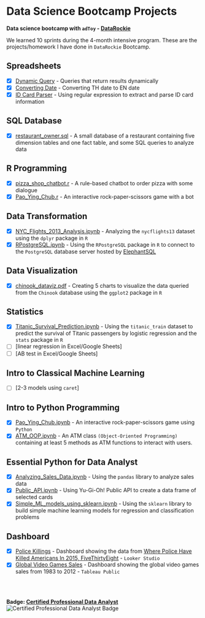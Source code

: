 # Data Science Bootcamp Projects

**Data science bootcamp with `adToy` - [DataRockie](https://datarockie.com/)**

We learned 10 sprints during the 4-month intensive program. These are the projects/homework I have done in `DataRockie` Bootcamp.

## Spreadsheets
  - [x] [Dynamic Query](Spreadsheets/Spreadsheets_Dynamic_Query.png) -  Queries that return results dynamically  
  - [x] [Converting Date](Spreadsheets/Spreadsheets_Convert_Date.png) - Converting TH date to EN date
  - [x] [ID Card Parser](Spreadsheets/Spreadsheets_ID_Card_Parser.png) - Using regular expression to extract and parse ID card information
## SQL Database
  - [x] [restaurant_owner.sql](SQL/restaurant_owner.sql) - A small database of a restaurant containing five dimension tables and one fact table, and some SQL queries to analyze data
## R Programming
  - [x] [pizza_shop_chatbot.r](R/pizza_shop_chatbot.r) - A rule-based chatbot to order pizza with some dialogue
  - [x] [Pao_Ying_Chub.r](R/Pao_Ying_Chub.r) - An interactive rock-paper-scissors game with a bot
## Data Transformation
  - [x] [NYC_Flights_2013_Analysis.ipynb](R/NYC_Flights_2013_Analysis-Data_Transformation.ipynb) - Analyzing the `nycflights13` dataset using the `dplyr` package in `R`
  - [x] [RPostgreSQL.ipynb](R/HW_RPostgreSQL.ipynb) - Using the `RPostgreSQL` package in `R` to connect to the `PostgreSQL` database server hosted by [ElephantSQL](R/ElephantSQL-RPostgreSQL.png)
## Data Visualization
  - [x] [chinook_dataviz.pdf](R/hw_dataviz.pdf) - Creating 5 charts to visualize the data queried from the `Chinook` database using the `ggplot2` package in `R`
## Statistics
  - [x] [Titanic_Survival_Prediction.ipynb](R/Titanic_Logistic_Regression.ipynb) - Using the `titanic_train` dataset to predict the survival of Titanic passengers by logistic regression and the `stats` package in `R`
  - [ ] [linear regression in Excel/Google Sheets]
  - [ ] [AB test in Excel/Google Sheets]
## Intro to Classical Machine Learning
  - [ ] [2-3 models using `caret`] 
## Intro to Python Programming
  - [x] [Pao_Ying_Chub.ipynb](Python/HW_Intro_to_Python_programming_Pao_Ying_Chub.ipynb) - An interactive rock-paper-scissors game using `Python`
  - [x] [ATM_OOP.ipynb](Python/HW_Intro_to_Python_programming_ATM.ipynb) - An ATM class `(Object-Oriented Programming)` containing at least 5 methods as ATM functions to interact with users.
## Essential Python for Data Analyst
  - [x] [Analyzing_Sales_Data.ipynb](Python/Course_Pandas_Foundation-Final_Project.ipynb) - Using the `pandas` library to analyze sales data
  - [x] [Public_API.ipynb](Python/Public_API.ipynb) - Using Yu-Gi-Oh! Public API to create a data frame of selected cards
  - [x] [Simple_ML_models_using_sklearn.ipynb](Python/Simple_ML_models_using_sklearn.ipynb) - Using the `sklearn` library to build simple machine learning models for regression and classification problems
## Dashboard
  - [x] [Police Killings](https://datastudio.google.com/reporting/25125199-b956-4fec-a808-838acc9f5e1a) - Dashboard showing the data from [Where Police Have Killed Americans In 2015, FiveThirtyEight](https://fivethirtyeight.com/features/where-police-have-killed-americans-in-2015/) - `Looker Studio`
  - [x] [Global Video Games Sales](https://public.tableau.com/views/GlobalVideoGamesSales_16717573111280/GlobalVideoGamesSales?:language=en-US&:display_count=n&:origin=viz_share_link) - Dashboard showing the global video games sales from 1983 to 2012 - `Tableau Public`
<br>
<br>

**Badge: [Certified Professional Data Analyst](https://api.badgr.io/public/assertions/_qIj3loxRL21CDuHiBOboA?identity__email=kittirot.pannukul%40gmail.com)** <br>
![Certified Professional Data Analyst Badge](https://api.badgr.io/public/assertions/_qIj3loxRL21CDuHiBOboA/image)
